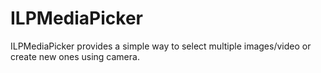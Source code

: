 # ILPMediaPicker
ILPMediaPicker provides a simple way to select multiple images/video or create new ones using camera.
